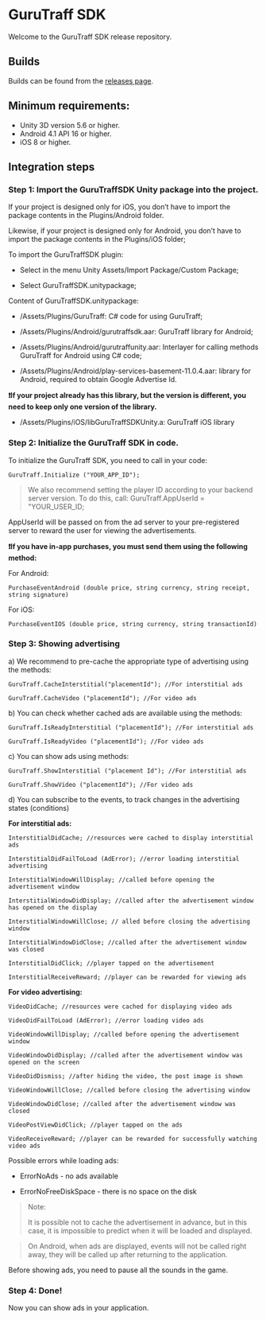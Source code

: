 # GuruTraff SDK

Welcome to the GuruTraff SDK release repository.

## Builds
Builds can be found from the [releases page](https://github.com/gurutraff/gurutraff-sdk/releases).

 ## Minimum requirements:
- Unity 3D version 5.6 or higher.
- Android 4.1 API 16 or higher.
- iOS 8 or higher.

## Integration steps

### Step 1: Import the GuruTraffSDK Unity package into the project.

  

If your project is designed only for iOS, you don’t have to import the package contents in the Plugins/Android folder.

Likewise, if your project is designed only for Android, you don’t have to import the package contents in the Plugins/iOS folder;

To import the GuruTraffSDK plugin:

- Select in the menu Unity Assets/Import Package/Custom Package;

- Select GuruTraffSDK.unitypackage;

Content of GuruTraffSDK.unitypackage:

- /Assets/Plugins/GuruTraff: C# code for using GuruTraff;

- /Assets/Plugins/Android/gurutraffsdk.aar: GuruTraff library for Android;

- /Assets/Plugins/Android/gurutraffunity.aar: Interlayer for calling methods GuruTraff for Android using C# code;

- /Assets/Plugins/Android/play-services-basement-11.0.4.aar: library for Android, required to obtain Google Advertise Id.

**:exclamation:If your project already has this library, but the version is different, you need to keep only one version of the library.**

- /Assets/Plugins/iOS/libGuruTraffSDKUnity.a: GuruTraff iOS library

  

### Step 2:  Initialize the GuruTraff SDK in code.

  

To initialize the GuruTraff SDK, you need to call in your code: 

    GuruTraff.Initialize ("YOUR_APP_ID");


> We also recommend setting the player ID according to your backend
> server version. To do this, call: GuruTraff.AppUserId = "YOUR_USER_ID;

AppUserId will be passed on from the ad server to your pre-registered server to reward the user for viewing the advertisements.

  

**:exclamation:If you have in-app purchases, you must send them using the following method:**

For Android:

	PurchaseEventAndroid (double price, string currency, string receipt, string signature)

For iOS:

	PurchaseEventIOS (double price, string currency, string transactionId)

  
  

### Step 3: Showing advertising

a) We recommend to pre-cache the appropriate type of advertising using the methods:

	GuruTraff.CacheInterstitial("placementId"); //For interstitial ads
	
	GuruTraff.CacheVideo ("placementId"); //For video ads

b) You can check whether cached ads are available using the methods:

	GuruTraff.IsReadyInterstitial ("placementId"); //For interstitial ads
	
	GuruTraff.IsReadyVideo ("placementId"); //For video ads

c) You can show ads using methods:

	GuruTraff.ShowInterstitial ("placement Id"); //For interstitial ads

	GuruTraff.ShowVideo ("placementId"); //For video ads

d) You can subscribe to the events, to track changes in the advertising states (conditions)

**For interstitial ads:**

	InterstitialDidCache; //resources were cached to display interstitial ads

	InterstitialDidFailToLoad (AdError); //error loading interstitial advertising

	InterstitialWindowWillDisplay; //called before opening the advertisement window

	InterstitialWindowDidDisplay; //called after the advertisement window has opened on the display

	InterstitialWindowWillClose; // alled before closing the advertising window

	InterstitialWindowDidClose; //called after the advertisement window was closed

	InterstitialDidClick; //player tapped on the advertisement

	InterstitialReceiveReward; //player can be rewarded for viewing ads

  

**For video advertising:**

	VideoDidCache; //resources were cached for displaying video ads

	VideoDidFailToLoad (AdError); //error loading video ads

	VideoWindowWillDisplay; //called before opening the advertisement window

	VideoWindowDidDisplay; //called after the advertisement window was opened on the screen

	VideoDidDismiss; //after hiding the video, the post image is shown

	VideoWindowWillClose; //called before closing the advertising window

	VideoWindowDidClose; //called after the advertisement window was closed

	VideoPostViewDidClick; //player tapped on the ads

	VideoReceiveReward; //player can be rewarded for successfully watching video ads

  

Possible errors while loading ads:

- ErrorNoAds - no ads available

- ErrorNoFreeDiskSpace - there is no space on the disk

> Note:
> 
> It is possible not to cache the advertisement in advance, but in this
> case, it is impossible to predict when it will be loaded and
> displayed.

> On Android, when ads are displayed, events will not be called right
> away, they will be called up after returning to the application.

Before showing ads, you need to pause all the sounds in the game.

### Step 4: Done! 

Now you can show ads in your application.